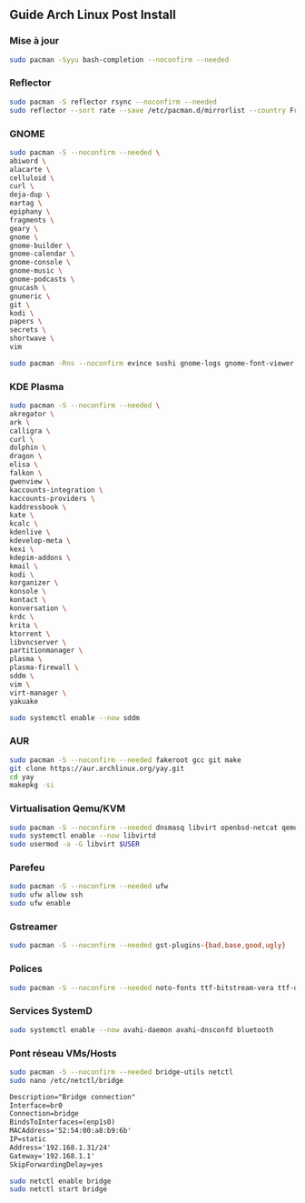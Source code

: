 ## Guide Arch Linux Post Install

### Mise à jour
```sh
sudo pacman -Syyu bash-completion --noconfirm --needed
```

### Reflector
```sh
sudo pacman -S reflector rsync --noconfirm --needed
sudo reflector --sort rate --save /etc/pacman.d/mirrorlist --country France --protocol https --latest 5 --verbose
```

### GNOME
```sh
sudo pacman -S --noconfirm --needed \
abiword \
alacarte \
celluloid \
curl \
deja-dup \
eartag \
epiphany \
fragments \
geary \
gnome \
gnome-builder \
gnome-calendar \
gnome-console \
gnome-music \
gnome-podcasts \
gnucash \
gnumeric \
git \
kodi \
papers \
secrets \
shortwave \
vim 
```
```sh
sudo pacman -Rns --noconfirm evince sushi gnome-logs gnome-font-viewer snapshot decibels gnome-maps gnome-characters totem simple-scan
```

### KDE Plasma
```sh
sudo pacman -S --noconfirm --needed \
akregator \
ark \
calligra \
curl \
dolphin \
dragon \
elisa \
falkon \
gwenview \
kaccounts-integration \
kaccounts-providers \
kaddressbook \
kate \
kcalc \
kdenlive \
kdevelop-meta \
kexi \
kdepim-addons \
kmail \
kodi \
korganizer \
konsole \
kontact \
konversation \
krdc \
krita \
ktorrent \
libvncserver \
partitionmanager \
plasma \
plasma-firewall \
sddm \
vim \
virt-manager \
yakuake
```

```sh
sudo systemctl enable --now sddm
```

### AUR
```sh
sudo pacman -S --noconfirm --needed fakeroot gcc git make
git clone https://aur.archlinux.org/yay.git
cd yay
makepkg -si
```

### Virtualisation Qemu/KVM
```sh
sudo pacman -S --noconfirm --needed dnsmasq libvirt openbsd-netcat qemu
sudo systemctl enable --now libvirtd
sudo usermod -a -G libvirt $USER
```

### Parefeu
```sh
sudo pacman -S --noconfirm --needed ufw
sudo ufw allow ssh
sudo ufw enable
```

### Gstreamer
```sh
sudo pacman -S --noconfirm --needed gst-plugins-{bad,base,good,ugly}
```

### Polices
```sh
sudo pacman -S --noconfirm --needed noto-fonts ttf-bitstream-vera ttf-dejavu ttf-liberation
```

### Services SystemD
```sh
sudo systemctl enable --now avahi-daemon avahi-dnsconfd bluetooth 
```

### Pont réseau VMs/Hosts
```sh
sudo pacman -S --noconfirm --needed bridge-utils netctl
sudo nano /etc/netctl/bridge
```

```txt
Description="Bridge connection"
Interface=br0
Connection=bridge
BindsToInterfaces=(enp1s0)
MACAddress='52:54:00:a8:b9:6b'
IP=static
Address='192.168.1.31/24'
Gateway='192.168.1.1'
SkipForwardingDelay=yes
```

```sh
sudo netctl enable bridge
sudo netctl start bridge
```
